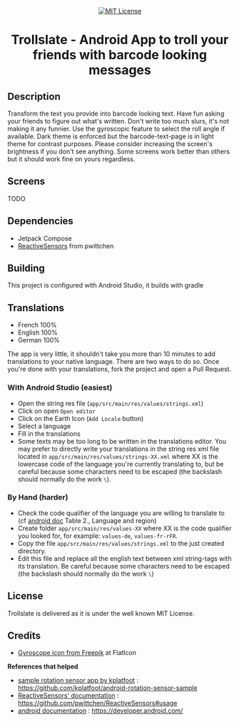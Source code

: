 <p align="center">
      <a href="https://scott-hamilton.mit-license.org/"><img alt="MIT License" src="https://img.shields.io/badge/License-MIT-525252.svg?labelColor=292929&logo=creative%20commons&style=for-the-badge" /></a>
</p>
<h1 align="center">Trollslate - Android App to troll your friends with barcode looking messages</h1>

## Description
Transform the text you provide into barcode looking text.
Have fun asking your friends to figure out what's written.
Don't write too much slurs, it's not making it any funnier.
Use the gyroscopic feature to select the roll angle if available.
Dark theme is enforced but the barcode-text-page is in light theme for contrast purposes.
Please consider increasing the screen's brightness if you don't see anything.
Some screens work better than others but it should work fine on yours regardless.

## Screens
TODO

## Dependencies
 - Jetpack Compose
 - [ReactiveSensors](https://github.com/pwittchen/ReactiveSensors) from pwittchen

## Building
This project is configured with Android Studio, it builds with gradle

## Translations
 - French 100%
 - English 100%
 - German 100%

The app is very little, it shouldn't take you more than 10 minutes
to add translations to your native language. There are two ways to do so.
Once you're done with your translations, fork the project and open a Pull Request.

### With Android Studio (easiest)
 - Open the string res file (`app/src/main/res/values/strings.xml`)
 - Click on open `Open editor`
 - Click on the Earth Icon (`Add Locale` button)
 - Select a language
 - Fill in the translations
 - Some texts may be too long to be written in the translations editor. 
 You may prefer to directly write your translations in the string res
 xml file located in `app/src/main/res/values/strings-XX.xml` where XX
 is the lowercase code of the language you're currently translating to,
 but be careful because some characters need to be escaped
 (the backslash should normally do the work `\`).

### By Hand (harder)
 - Check the code qualifier of the language you are willing to translate to
 (cf [android doc](https://developer.android.com/guide/topics/resources/providing-resources#AlternativeResources)
 Table 2., Language and region)
 - Create folder `app/src/main/res/values-XX` where XX is the code qualifier
 you looked for, for example: `values-de`, `values-fr-rFR`.
 - Copy the file `app/src/main/res/values/strings.xml` to the just created directory.
 - Edit this file and replace all the english text between xml string-tags with its translation.
 Be careful because some characters need to be escaped
 (the backslash should normally do the work `\`)


## License
Trollslate is delivered as it is under the well known MIT License.

## Credits
 - [Gyroscope icon from Freepik](https://www.flaticon.com/free-icons/rotate) at FlatIcon

**References that helped**
 - [sample rotation sensor app by kplatfoot] : <https://github.com/kplatfoot/android-rotation-sensor-sample>
 - [ReactiveSensors' documentation] : <https://github.com/pwittchen/ReactiveSensors#usage>
 - [android documentation] : <https://developer.android.com/>

[//]: # (These are reference links used in the body of this note and get stripped out when the markdown processor does its job. There is no need to format nicely because it shouldn't be seen. Thanks SO - http://stackoverflow.com/questions/4823468/store-comments-in-markdown-syntax)

   [sample rotation sensor app by kplatfoot]: <https://github.com/kplatfoot/android-rotation-sensor-sample>
   [ReactiveSensors' documentation]: <https://github.com/pwittchen/ReactiveSensors#usage>
   [android documentation]: <https://developer.android.com/>
